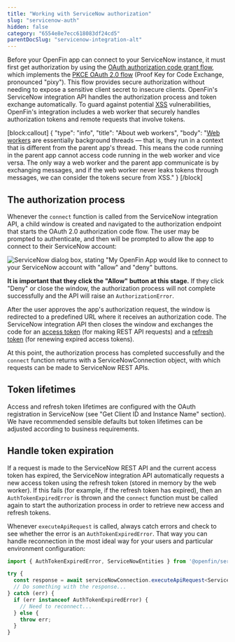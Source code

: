 ```yaml
---
title: "Working with ServiceNow authorization"
slug: "servicenow-auth"
hidden: false
category: "6554e8e7ecc618083df24cd5"
parentDocSlug: "servicenow-integration-alt"
---
```

Before your OpenFin app can connect to your ServiceNow instance, it must first get authorization by using the [OAuth authorization code grant flow](https://docs.servicenow.com/bundle/vancouver-platform-security/page/administer/security/concept/c_OAuthAuthorizationCodeFlow.html), which implements the [PKCE OAuth 2.0 flow](https://datatracker.ietf.org/doc/html/rfc7636) (Proof Key for Code Exchange, pronounced "pixy").
This flow provides secure authorization without needing to expose a sensitive client secret to insecure clients.
OpenFin's ServiceNow integration API handles the authorization process and token exchange automatically.
To guard against potential [XSS](https://developer.mozilla.org/en-US/docs/Glossary/Cross-site_scripting) vulnerabilities, OpenFin's integration includes a web worker that securely handles authorization tokens and remote requests that involve tokens.

[block:callout]
{
  "type": "info",
  "title": "About web workers",
  "body": "[Web workers](https://developer.mozilla.org/en-US/docs/Web/API/Web_Workers_API/Using_web_workers) are essentially background threads &mdash; that is, they run in a context that is different from the parent app's thread. This means the code running in the parent app cannot access code running in the web worker and vice versa. The only way a web worker and the parent app communicate is by exchanging messages, and if the web worker never leaks tokens through messages, we can consider the tokens secure from XSS."
}
[/block]

## The authorization process

Whenever the `connect` function is called from the ServiceNow integration API, a child window is created and navigated to the authorization endpoint that starts the OAuth 2.0 authorization code flow. The user may be prompted to authenticate, and then will be prompted to allow the app to connect to their ServiceNow account:

![ServiceNow dialog box, stating "My OpenFin App would like to connect to your ServiceNow account with "allow" and "deny" buttons.](https://cdn.openfin.co/docs/public/images/654321-working-with-servicenow-authorization-google-docs-0.png "An example of the ServiceNow dialog box.")

**It is important that they click the "Allow" button at this stage.**
If they click "Deny" or close the window, the authorization process will not complete successfully and the API will raise an `AuthorizationError`.

After the user approves the app's authorization request, the window is redirected to a predefined URL where it receives an authorization code.
The ServiceNow integration API then closes the window and exchanges the code for an [access token](https://oauth.net/2/access-tokens/) (for making REST API requests) and a [refresh token](https://oauth.net/2/refresh-tokens/) (for renewing expired access tokens).

At this point, the authorization process has completed successfully and the `connect` function returns with a ServiceNowConnection object, with which requests can be made to ServiceNow REST APIs.

## Token lifetimes

Access and refresh token lifetimes are configured with the OAuth registration in ServiceNow (see "Get Client ID and Instance Name" section). We have recommended sensible defaults but token lifetimes can be adjusted according to business requirements. 

## Handle token expiration

If a request is made to the ServiceNow REST API and the current access token has expired, the ServiceNow integration API automatically requests a new access token using the refresh token (stored in memory by the web worker).
If this fails (for example, if the refresh token has expired), then an `AuthTokenExpiredError` is thrown and the `connect` function must be called again to start the authorization process in order to retrieve new access and refresh tokens.

Whenever `executeApiRequest` is called, always catch errors and check to see whether the error is an `AuthTokenExpiredError`.
That way you can handle reconnection in the most ideal way for your users and particular environment configuration:

```typescript
import { AuthTokenExpiredError, ServiceNowEntities } from '@openfin/servicenow';

try {
  const response = await serviceNowConnection.executeApiRequest<ServiceNowEntities.FSO.FinancialServicesCase[]>('/api/now/v2/table/sn_bom_financial_service');
  // Do something with the response...
} catch (err) {
  if (err instanceof AuthTokenExpiredError) {
    // Need to reconnect...
  } else {
    throw err;
  }
}

```